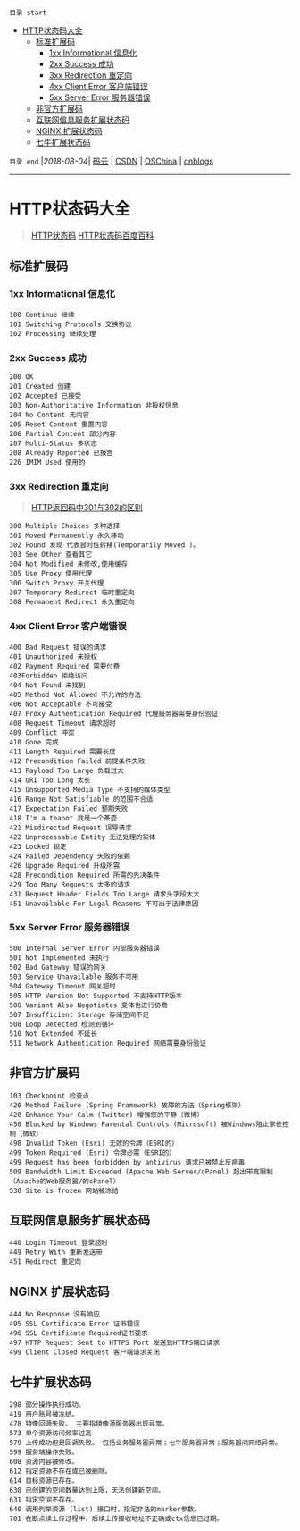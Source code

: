 `目录 start`
 
- [HTTP状态码大全](#http状态码大全)
    - [标准扩展码](#标准扩展码)
        - [1xx Informational 信息化](#1xx-informational-信息化)
        - [2xx Success 成功](#2xx-success-成功)
        - [3xx Redirection 重定向](#3xx-redirection-重定向)
        - [4xx Client Error 客户端错误](#4xx-client-error-客户端错误)
        - [5xx Server Error 服务器错误](#5xx-server-error-服务器错误)
    - [非官方扩展码](#非官方扩展码)
    - [互联网信息服务扩展状态码](#互联网信息服务扩展状态码)
    - [NGINX 扩展状态码](#nginx-扩展状态码)
    - [七牛扩展状态码](#七牛扩展状态码)

`目录 end` |_2018-08-04_| [码云](https://gitee.com/gin9) | [CSDN](http://blog.csdn.net/kcp606) | [OSChina](https://my.oschina.net/kcp1104) | [cnblogs](http://www.cnblogs.com/kuangcp)
****************************************
# HTTP状态码大全
> [HTTP状态码](http://www.runoob.com/http/http-status-codes.html)
> [HTTP状态码百度百科](https://baike.baidu.com/item/HTTP%E7%8A%B6%E6%80%81%E7%A0%81)
## 标准扩展码

### 1xx Informational 信息化
```
100 Continue 继续
101 Switching Protocols 交换协议
102 Processing 继续处理
```
### 2xx Success 成功
```
200 OK
201 Created 创建
202 Accepted 已接受
203 Non-Authoritative Information 非授权信息
204 No Content 无内容
205 Reset Content 重置内容
206 Partial Content 部分内容
207 Multi-Status 多状态
208 Already Reported 已报告
226 IMIM Used 使用的
```
### 3xx Redirection 重定向
> [HTTP返回码中301与302的区别  ](http://blog.163.com/darkness@yeah/blog/static/131774484201221495129735/)

```
300 Multiple Choices 多种选择
301 Moved Permanently 永久移动
302 Found 发现 代表暂时性转移(Temporarily Moved )。
303 See Other 查看其它
304 Not Modified 未修改,使用缓存
305 Use Proxy 使用代理
306 Switch Proxy 开关代理
307 Temporary Redirect 临时重定向
308 Permanent Redirect 永久重定向
```
### 4xx Client Error 客户端错误
```
400 Bad Request 错误的请求
401 Unauthorized 未授权
402 Payment Required 需要付费
403Forbidden 拒绝访问
404 Not Found 未找到
405 Method Not Allowed 不允许的方法
406 Not Acceptable 不可接受
407 Proxy Authentication Required 代理服务器需要身份验证
408 Request Timeout 请求超时
409 Conflict 冲突
410 Gone 完成
411 Length Required 需要长度
412 Precondition Failed 前提条件失败
413 Payload Too Large 负载过大
414 URI Too Long 太长
415 Unsupported Media Type 不支持的媒体类型
416 Range Not Satisfiable 的范围不合适
417 Expectation Failed 预期失败
418 I'm a teapot 我是一个茶壶
421 Misdirected Request 误导请求
422 Unprocessable Entity 无法处理的实体
423 Locked 锁定
424 Failed Dependency 失败的依赖
426 Upgrade Required 升级所需
428 Precondition Required 所需的先决条件
429 Too Many Requests 太多的请求
431 Request Header Fields Too Large 请求头字段太大
451 Unavailable For Legal Reasons 不可出于法律原因
```

### 5xx Server Error 服务器错误
```
500 Internal Server Error 内部服务器错误
501 Not Implemented 未执行
502 Bad Gateway 错误的网关
503 Service Unavailable 服务不可用
504 Gateway Timeout 网关超时
505 HTTP Version Not Supported 不支持HTTP版本
506 Variant Also Negotiates 变体也进行协商
507 Insufficient Storage 存储空间不足
508 Loop Detected 检测到循环
510 Not Extended 不延长
511 Network Authentication Required 网络需要身份验证
```

## 非官方扩展码
```
103 Checkpoint 检查点
420 Method Failure (Spring Framework) 故障的方法（Spring框架）
420 Enhance Your Calm (Twitter) 增强您的平静（微博）
450 Blocked by Windows Parental Controls (Microsoft) 被Windows阻止家长控制（微软）
498 Invalid Token (Esri) 无效的令牌（ESRI的）
499 Token Required (Esri) 令牌必需（ESRI的）
499 Request has been forbidden by antivirus 请求已被禁止反病毒
509 Bandwidth Limit Exceeded (Apache Web Server/cPanel) 超出带宽限制（Apache的Web服务器/的cPanel）
530 Site is frozen 网站被冻结
```
## 互联网信息服务扩展状态码
```
440 Login Timeout 登录超时
449 Retry With 重新发送带
451 Redirect 重定向
```

## NGINX 扩展状态码
```
444 No Response 没有响应
495 SSL Certificate Error 证书错误
496 SSL Certificate Required证书要求
497 HTTP Request Sent to HTTPS Port 发送到HTTPS端口请求
499 Client Closed Request 客户端请求关闭
```

## 七牛扩展状态码
```
298 部分操作执行成功。
419 用户账号被冻结。
478 镜像回源失败。 主要指镜像源服务器出现异常。
573 单个资源访问频率过高
579 上传成功但是回调失败。 包括业务服务器异常；七牛服务器异常；服务器间网络异常。
599 服务端操作失败。
608 资源内容被修改。
612 指定资源不存在或已被删除。
614 目标资源已存在。
630 已创建的空间数量达到上限，无法创建新空间。
631 指定空间不存在。
640 调用列举资源 (list) 接口时，指定非法的marker参数。
701 在断点续上传过程中，后续上传接收地址不正确或ctx信息已过期。
```
